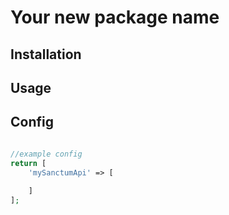 # Your new package name

## Installation

## Usage

## Config

```php

//example config
return [
    'mySanctumApi' => [
    
    ]
];

```